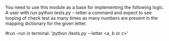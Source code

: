 You need to use this module as a base for implementing the following logic. A user with run python	tests.py	--letter	a command
and expect to see looping of check test as many times as many numbers are present in the mapping dictionary for the given letter.

#run
-run in terminal: 'python <path>/tests.py --letter <a, b or c>'